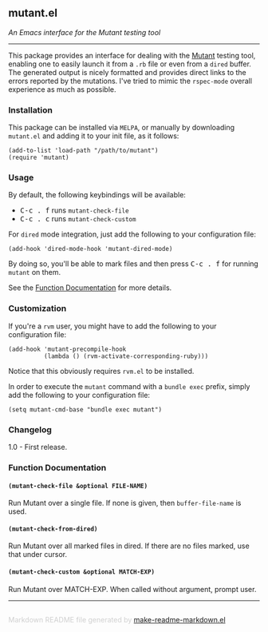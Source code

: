 ## mutant.el
*An Emacs interface for the Mutant testing tool*

---

This package provides an interface for dealing with the
[Mutant](https://github.com/mbj/mutant) testing tool, enabling
one to easily launch it from a `.rb` file or even from a `dired` buffer.
The generated output is nicely formatted and provides direct links
to the errors reported by the mutations. I've tried
to mimic the `rspec-mode` overall experience as much as possible.

### Installation


This package can be installed via `MELPA`, or manually by downloading
`mutant.el` and adding it to your init file, as it follows:

```elisp
(add-to-list 'load-path "/path/to/mutant")
(require 'mutant)
```

### Usage


By default, the following keybindings will be available:

* <kbd>C-c . f</kbd> runs `mutant-check-file`
* <kbd>C-c . c</kbd> runs `mutant-check-custom`

For `dired` mode integration, just add the following to your
configuration file:

```elisp
(add-hook 'dired-mode-hook 'mutant-dired-mode)
```

By doing so, you'll be able to mark files and then press <kbd>C-c . f</kbd>
for running `mutant` on them.

See the [Function Documentation](#function-documentation) for more details.

### Customization


If you're a `rvm` user, you might have to add the following to your
configuration file:

```elisp
(add-hook 'mutant-precompile-hook
          (lambda () (rvm-activate-corresponding-ruby)))
```
Notice that this obviously requires `rvm.el` to be installed.

In order to execute the `mutant` command with a `bundle exec` prefix,
simply add the following to your configuration file:

```elisp
(setq mutant-cmd-base "bundle exec mutant")
```


### Changelog


1.0 - First release. <br/>

### Function Documentation


#### `(mutant-check-file &optional FILE-NAME)`

Run Mutant over a single file.
If none is given, then `buffer-file-name` is used.

#### `(mutant-check-from-dired)`

Run Mutant over all marked files in dired.
If there are no files marked, use that under cursor.

#### `(mutant-check-custom &optional MATCH-EXP)`

Run Mutant over MATCH-EXP.
When called without argument, prompt user.

-----
<div style="padding-top:15px;color: #d0d0d0;">
Markdown README file generated by
<a href="https://github.com/mgalgs/make-readme-markdown">make-readme-markdown.el</a>
</div>
